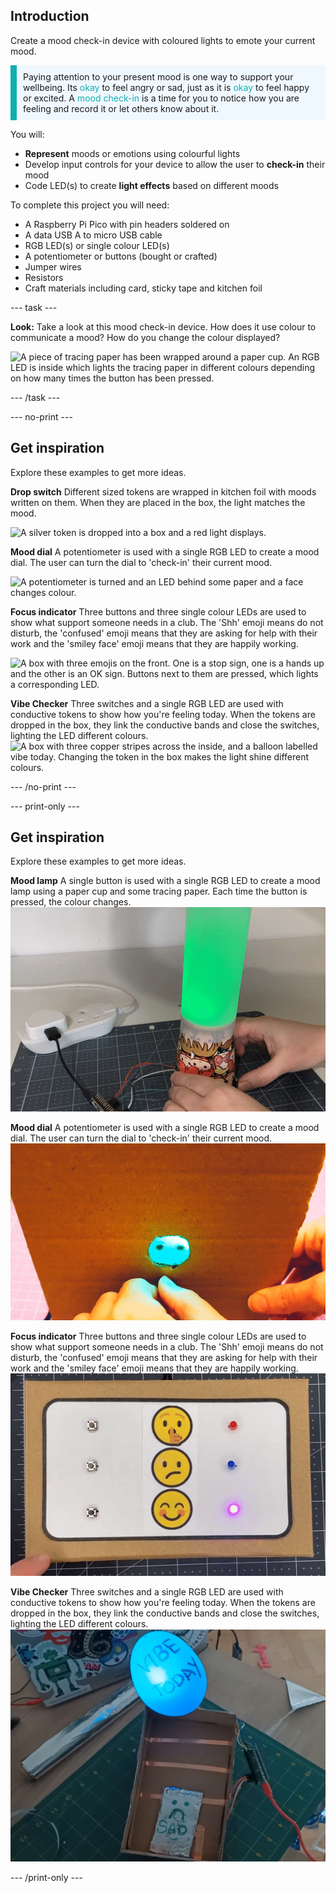 ## Introduction

Create a mood check-in device with coloured lights to emote your current mood. 

<p style="border-left: solid; border-width:10px; border-color: #0faeb0; background-color: aliceblue; padding: 10px;">
Paying attention to your present mood is one way to support your wellbeing. Its <span style="color: #0faeb0">okay</span> to feel angry or sad, just as it is <span style="color: #0faeb0">okay</span> to feel happy or excited. A <span style="color: #0faeb0">mood check-in</span> is a time for you to notice how you are feeling and record it or let others know about it. 
</p>

You will:
+ **Represent** moods or emotions using colourful lights
+ Develop input controls for your device to allow the user to **check-in** their mood
+ Code LED(s) to create **light effects** based on different moods

To complete this project you will need:

+ A Raspberry Pi Pico with pin headers soldered on
+ A data USB A to micro USB cable
+ RGB LED(s) or single colour LED(s)
+ A potentiometer or buttons (bought or crafted)
+ Jumper wires
+ Resistors
+ Craft materials including card, sticky tape and kitchen foil

--- task ---

**Look:** Take a look at this mood check-in device. How does it use colour to communicate a mood? How do you change the colour displayed? 

![A piece of tracing paper has been wrapped around a paper cup. An RGB LED is inside which lights the tracing paper in different colours depending on how many times the button has been pressed.](images/mood-lamp.gif)

--- /task ---

--- no-print ---

## Get inspiration

Explore these examples to get more ideas.

**Drop switch**
Different sized tokens are wrapped in kitchen foil with moods written on them. When they are placed in the box, the light matches the mood.

![A silver token is dropped into a box and a red light displays.](images/drop-switch.gif)

**Mood dial**
A potentiometer is used with a single RGB LED to create a mood dial. The user can turn the dial to 'check-in' their current mood.

![A potentiometer is turned and an LED behind some paper and a face changes colour.](images/mood-dial.gif)

**Focus indicator**
Three buttons and three single colour LEDs are used to show what support someone needs in a club. The 'Shh' emoji means do not disturb, the 'confused' emoji means that they are asking for help with their work and the 'smiley face' emoji means that they are happily working. 

![A box with three emojis on the front. One is a stop sign, one is a hands up and the other is an OK sign. Buttons next to them are pressed, which lights a corresponding LED.](images/dnd-indicator.gif)

**Vibe Checker**
Three switches and a single RGB LED are used with conductive tokens to show how you're feeling today. When the tokens are dropped in the box, they link the conductive bands and close the switches, lighting the LED different colours.
![A box with three copper stripes across the inside, and a balloon labelled vibe today. Changing the token in the box makes the light shine different colours.](images/vibechecker.gif)

--- /no-print ---

--- print-only ---

## Get inspiration

Explore these examples to get more ideas.

**Mood lamp**
A single button is used with a single RGB LED to create a mood lamp using a paper cup and some tracing paper. Each time the button is pressed, the colour changes. 
![desc](images/mood-lamp.PNG)

**Mood dial**
A potentiometer is used with a single RGB LED to create a mood dial. The user can turn the dial to 'check-in' their current mood.
![desc](images/mood-dial.PNG)

**Focus indicator**
Three buttons and three single colour LEDs are used to show what support someone needs in a club. The 'Shh' emoji means do not disturb, the 'confused' emoji means that they are asking for help with their work and the 'smiley face' emoji means that they are happily working. 
![desc](images/dnd-indicator.PNG)


**Vibe Checker**
Three switches and a single RGB LED are used with conductive tokens to show how you're feeling today. When the tokens are dropped in the box, they link the conductive bands and close the switches, lighting the LED different colours.
![desc](images/vibechecker.jpg)


--- /print-only ---

